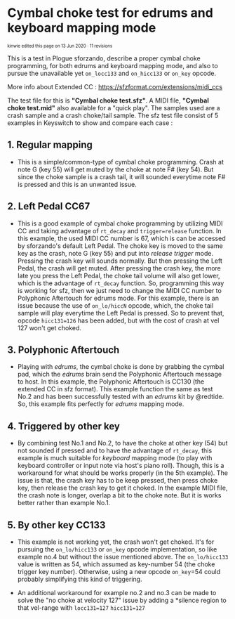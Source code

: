 # Cymbal choke test for edrums and keyboard mapping mode

<sub><sup>kinwie edited this page on 13 Jun 2020 · 11 revisions</sup></sub>

This is a test in Plogue sforzando, describe a proper cymbal choke programming, for both edrums and keyboard mapping mode, and also to pursue the unavailable yet `on_locc133` and `on_hicc133` or `on_key` opcode.

More info about Extended CC : <https://sfzformat.com/extensions/midi_ccs>

The test file for this is **"Cymbal choke test.sfz"**. A MIDI file, **"Cymbal choke test.mid"** also available for a "quick play". The samples used are a crash sample and a crash choke/tail sample. The sfz test file consist of 5 examples in Keyswitch to show and compare each case :

## 1. Regular mapping

* This is a simple/common-type of cymbal choke programming. Crash at note G (key 55) will get muted by the choke at note F# (key 54). But since the choke sample is a crash tail, it will sounded everytime note F# is pressed and this is an unwanted issue.

## 2. Left Pedal CC67

* This is a good example of cymbal choke programming by utilizing MIDI CC and taking advantage of `rt_decay` and `trigger=release` function. In this example, the used MIDI CC number is 67, which is can be accessed by sforzando's default Left Pedal. The choke key is moved to the same key as the crash, note G (key 55) and put into _release trigger_ mode. Pressing the crash key will sounds normally. But then pressing the Left Pedal, the crash will get muted. After pressing the crash key, the more late you press the Left Pedal, the choke tail volume will also get lower, which is the advantage of `rt_decay` function. So, programming this way is working for sfz, then we just need to change the MIDI CC number to Polyphonic Aftertouch for edrums mode. For this example, there is an issue because the use of `on_lo/hiccN` opcode, which, the choke tail sample will play everytime the Left Pedal is pressed. So to prevent that, opcode `hicc131=126` has been added, but with the cost of crash at vel 127 won't get choked.

## 3. Polyphonic Aftertouch

* Playing with _edrums_, the cymbal choke is done by grabbing the cymbal pad, which the _edrums_ brain send the Polyphonic Aftertouch message to host. In this example, the Polyphonic Aftertouch is CC130 (the extended CC in sfz format). This example function the same as test No.2 and has been successfully tested with an _edrums_ kit by @redtide. So, this example fits perfectly for _edrums_ mapping mode.

## 4. Triggered by other key

* By combining test No.1 and No.2, to have the choke at other key (54) but not sounded if pressed and to have the advantage of `rt_decay`, this example is much suitable for _keyboard_ mapping mode (to play with keyboard controller or input note via host's piano roll). Though, this is a workaround for what should be works properly (in the 5th example). The issue is that, the crash key has to be keep pressed, then press choke key, then release the crash key to get it choked. In the example MIDI file, the crash note is longer, overlap a bit to the choke note. But it is works better rather than example No.1.

## 5. By other key CC133

* This example is not working yet, the crash won't get choked. It's for pursuing the `on_lo/hicc133` or `on_key` opcode implementation, so like example no.4 but without the issue mentioned above. The `on_lo/hicc133` value is written as 54, which assumed as key-number 54 (the choke trigger key number). Otherwise, using a new opcode `on_key`=54 could probably simplifying this kind of triggering.

* An additional workaround for example no.2 and no.3 can be made to solve the "no choke at velocity 127" issue by adding a *silence region to that vel-range with `locc131=127` `hicc131=127`
